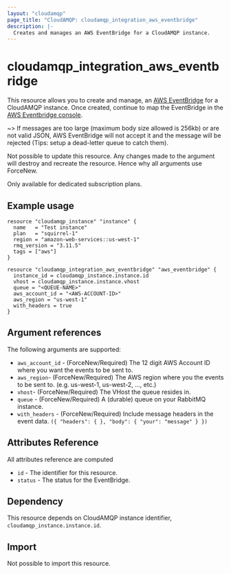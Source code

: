 ```yaml
---
layout: "cloudamqp"
page_title: "CloudAMQP: cloudamqp_integration_aws_eventbridge"
description: |-
  Creates and manages an AWS EventBridge for a CloudAMQP instance.
---
```


# cloudamqp_integration_aws_eventbridge

This resource allows you to create and manage, an [AWS EventBridge](https://aws.amazon.com/eventbridge/) for a CloudAMQP instance. Once created, continue to map the EventBridge in the [AWS Eventbridge console](https://console.aws.amazon.com/events/home).

~>  If messages are too large (maximum body size allowed is 256kb) or are not valid JSON, AWS EventBridge will not accept it and the message will be rejected (Tips: setup a dead-letter queue to catch them).

Not possible to update this resource. Any changes made to the argument will destroy and recreate the resource. Hence why all arguments use ForceNew.

Only available for dedicated subscription plans.

## Example usage

```hcl
resource "cloudamqp_instance" "instance" {
  name   = "Test instance"
  plan   = "squirrel-1"
  region = "amazon-web-services::us-west-1"
  rmq_version = "3.11.5"
  tags = ["aws"]
}

resource "cloudamqp_integration_aws_eventbridge" "aws_eventbridge" {
  instance_id = cloudamqp_instance.instance.id
  vhost = cloudamqp_instance.instance.vhost
  queue = "<QUEUE-NAME>"
  aws_account_id = "<AWS-ACCOUNT-ID>"
  aws_region = "us-west-1"
  with_headers = true
}
```

## Argument references

The following arguments are supported:

* `aws_account_id` - (ForceNew/Required) The 12 digit AWS Account ID where you want the events to be sent to.
* `aws_region`- (ForceNew/Required) The AWS region where you the events to be sent to. (e.g. us-west-1, us-west-2, ..., etc.)
* `vhost`- (ForceNew/Required) The VHost the queue resides in.
* `queue` - (ForceNew/Required) A (durable) queue on your RabbitMQ instance.
* `with_headers` - (ForceNew/Required) Include message headers in the event data. `({ "headers": { }, "body": { "your": "message" } })`

## Attributes Reference

All attributes reference are computed

* `id`  - The identifier for this resource.
* `status` - The status for the EventBridge.

## Dependency

This resource depends on CloudAMQP instance identifier, `cloudamqp_instance.instance.id`.

## Import

Not possible to import this resource.
